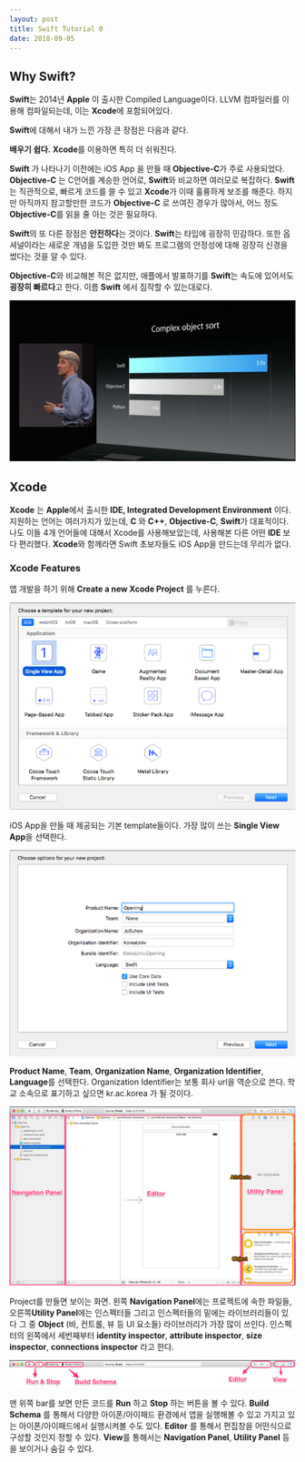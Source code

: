 ```yaml
---
layout: post
title: Swift Tutorial 0
date: 2018-09-05
---
```


## Why Swift?

**Swift**는 2014년 **Apple** 이 출시한 Compiled Language이다. LLVM 컴파일러를 이용해 컴파일되는데, 이는 **Xcode**에 포함되어있다.

**Swift**에 대해서 내가 느낀 가장 큰 장점은 다음과 같다.

**배우기 쉽다.** **Xcode**를 이용하면 특히 더 쉬워진다.

**Swift** 가 나타나기 이전에는 iOS App 을 만들 때 **Objective-C**가 주로 사용되었다. **Objective-C** 는 C언어를 계승한 언어로, **Swift**와 비교하면 여러모로 복잡하다. **Swift** 는 직관적으로, 빠르게 코드를 쓸 수 있고 **Xcode**가 이때 훌륭하게 보조를 해준다. 하지만 아직까지 참고할만한 코드가 **Objective-C** 로 쓰여진 경우가 많아서, 어느 정도 **Objective-C**를 읽을 줄 아는 것은 필요하다.

**Swift**의 또 다른 장점은 **안전하다**는 것이다. **Swift**는 타입에 굉장히 민감하다. 또한 옵셔널이라는 새로운 개념을 도입한 것만 봐도 프로그램의 안정성에 대해 굉장히 신경을 썼다는 것을 알 수 있다. 

**Objective-C**와 비교해본 적은 없지만, 애플에서 발표하기를 **Swift**는 속도에 있어서도 **굉장히 빠르다**고 한다. 이름 **Swift** 에서 짐작할 수 있는대로다.

![alt text](https://github.com/Suhee05/Suhee05.github.io/blob/master/images/swift0_0.png?raw=true)

## Xcode

**Xcode** 는 **Apple**에서 출시한 **IDE, Integrated Development Environment** 이다. 지원하는 언어는 여러가지가 있는데, **C** 와 **C++**, **Objective-C**, **Swift**가 대표적이다. 나도 이들 4개 언어들에 대해서 Xcode를 사용해보았는데, 사용해본 다른 어떤 **IDE** 보다 편리했다. **Xcode**와 함께라면 Swift 초보자들도 iOS App을 만드는데 무리가 없다.

### Xcode Features

앱 개발을 하기 위해 **Create a new Xcode Project** 를 누른다.

![alt text](https://github.com/Suhee05/Suhee05.github.io/blob/master/images/swift0_1.jpeg?raw=true)

iOS App을 만들 때 제공되는 기본 template들이다.
가장 많이 쓰는 **Single View App**을 선택한다.

![alt text](https://github.com/Suhee05/Suhee05.github.io/blob/master/images/swift0_2.jpeg?raw=true)

**Product Name**, **Team**, **Organization Name**, **Organization Identifier**, **Language**를 선택한다. Organization Identifier는 보통 회사 url을 역순으로 쓴다. 학교 소속으로 표기하고 싶으면 kr.ac.korea 가 될 것이다.

![alt text](https://github.com/Suhee05/Suhee05.github.io/blob/master/images/swift0_4.png?raw=true)


Project를 만들면 보이는 화면. 왼쪽 **Navigation Panel**에는 프로젝트에 속한 파일들, 오른쪽**Utility Panel**에는 인스펙터들 그리고 인스펙터들의 밑에는 라이브러리들이 있다 그 중 **Object** (바, 컨트롤, 뷰 등 UI 요소들) 라이브러리가 가장 많이 쓰인다. 인스펙터의 왼쪽에서 세번째부터 **identity inspector**, **attribute inspector**, **size inspector**, **connections inspector** 라고 한다.

![alt text](https://github.com/Suhee05/Suhee05.github.io/blob/master/images/swift0_5.png?raw=true)

맨 위쪽 bar를 보면 만든 코드를 **Run** 하고 **Stop** 하는 버튼을 볼 수 있다. **Build Schema** 를 통해서 다양한 아이폰/아이패드 환경에서 앱을 실행해볼 수 있고 가지고 있는 아이폰/아이패드에서 실행시켜볼 수도 있다.
**Editor** 를 통해서 편집창을 어떤식으로 구성할 것인지 정할 수 있다. **View**를 통해서는 **Navigation Panel**, **Utility Panel** 등을 보이거나 숨길 수 있다.


